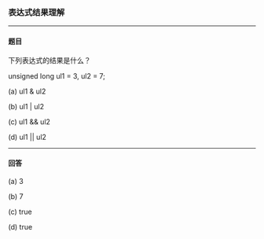 ### 表达式结果理解
***
#### 题目

下列表达式的结果是什么？  

unsigned long ul1 = 3, ul2 = 7;

(a) ul1 & ul2  

(b) ul1 | ul2  

(c) ul1 && ul2  

(d) ul1 || ul2

***
#### 回答

(a) 3  

(b) 7  

(c) true  

(d) true